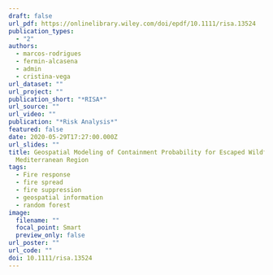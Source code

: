 ```yaml
---
draft: false
url_pdf: https://onlinelibrary.wiley.com/doi/epdf/10.1111/risa.13524
publication_types:
  - "2"
authors:
  - marcos-rodrigues
  - fermin-alcasena
  - admin
  - cristina-vega
url_dataset: ""
url_project: ""
publication_short: "*RISA*"
url_source: ""
url_video: ""
publication: "*Risk Analysis*"
featured: false
date: 2020-05-29T17:27:00.000Z
url_slides: ""
title: Geospatial Modeling of Containment Probability for Escaped Wildfires in a
  Mediterranean Region
tags:
  - Fire response
  - fire spread
  - fire suppression
  - geospatial information
  - random forest
image:
  filename: ""
  focal_point: Smart
  preview_only: false
url_poster: ""
url_code: ""
doi: 10.1111/risa.13524
---
```

